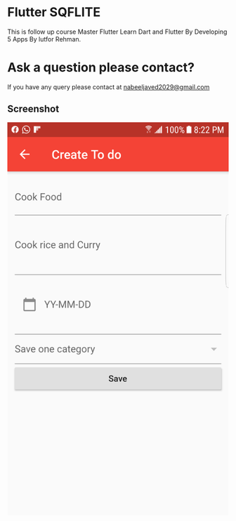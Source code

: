 # Flutter SQFLITE
This is follow up course Master Flutter Learn Dart and Flutter By Developing 5 Apps By lutfor Rehman. 

# Ask a question please contact?

If you have any query please contact at nabeeljaved2029@gmail.com

## Screenshot

![UI](/screenshots/1.png)